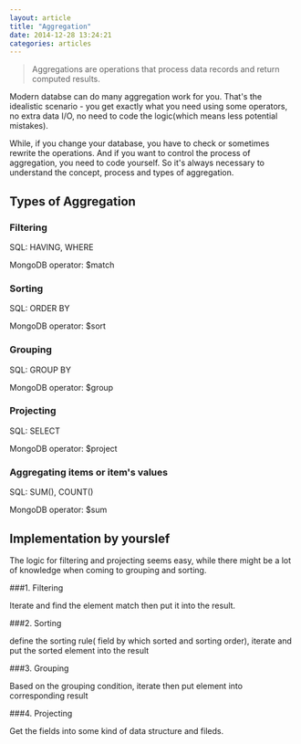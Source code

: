 ```yaml
---
layout: article
title: "Aggregation"
date: 2014-12-28 13:24:21
categories: articles
---
```


> Aggregations are operations that process data records and return computed results.

Modern databse can do many aggregation work for you. That's the idealistic scenario - you get exactly what you need using some operators, no extra data I/O, no need to code the logic(which means less potential mistakes).

While, if you change your database, you have to check or sometimes rewrite the operations. And if you want to control the process of aggregation, you need to code yourself. So it's always necessary to understand the concept, process and types of aggregation.

## Types of Aggregation

### Filtering

SQL: HAVING, WHERE

MongoDB operator: $match


### Sorting

SQL: ORDER BY

MongoDB operator: $sort

### Grouping

SQL: GROUP BY

MongoDB operator: $group

### Projecting

SQL: SELECT

MongoDB operator: $project

### Aggregating items or item's values

SQL: SUM(), COUNT()

MongoDB operator: $sum

## Implementation by yourslef

The logic for filtering and projecting seems easy, while there might be a lot of knowledge when coming to grouping and sorting.

###1. Filtering

Iterate and find the element match then put it into the result.

###2. Sorting

define the sorting rule( field by which sorted and sorting order), iterate and put the sorted element into the result

###3. Grouping

Based on the grouping condition, iterate then put element into corresponding result

###4. Projecting

Get the fields into some kind of data structure and fileds.
